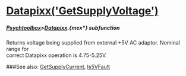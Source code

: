 # [Datapixx('GetSupplyVoltage')](Datapixx-GetSupplyVoltage) 
##### [Psychtoolbox](Pyschtoolbox)>[Datapixx](Datapixx).{mex*} subfunction


Returns voltage being supplied from external +5V AC adaptor. Nominal range for  
correct Datapixx operation is 4.75-5.25V.  
  


###See also:
[GetSupplyCurrent](Datapixx-GetSupplyCurrent), [Is5VFault](Datapixx-Is5VFault)
